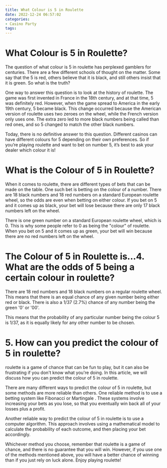 ```yaml
---
title: What Colour is 5 in Roulette
date: 2022-12-24 06:57:02
categories:
- Casino Party
tags:
---
```



#  What Colour is 5 in Roulette?

The question of what colour is 5 in roulette has perplexed gamblers for centuries. There are a few different schools of thought on the matter. Some say that the 5 is red, others believe that it is black, and still others insist that it is green. So what is the truth?

One way to answer this question is to look at the history of roulette. The game was first invented in France in the 18th century, and at that time, 5 was definitely red. However, when the game spread to America in the early 19th century, 5 became black. This change occurred because the American version of roulette uses two zeroes on the wheel, while the French version only uses one. The extra zero led to more black numbers being called than red ones, and so 5 changed to match the other black numbers.

Today, there is no definitive answer to this question. Different casinos can have different colours for 5 depending on their own preferences. So if you’re playing roulette and want to bet on number 5, it’s best to ask your dealer which colour it is!

#  What is the Colour of 5 in Roulette?

When it comes to roulette, there are different types of bets that can be made on the table. One such bet is betting on the colour of a number. There are 18 black numbers and 18 red numbers on a standard European roulette wheel, so the odds are even when betting on either colour. If you bet on 5 and it comes up as black, your bet will lose because there are only 17 black numbers left on the wheel.

There is one green number on a standard European roulette wheel, which is 0. This is why some people refer to 0 as being the "colour" of roulette. When you bet on 5 and it comes up as green, your bet will win because there are no red numbers left on the wheel.

#  The Colour of 5 in Roulette is...4. What are the odds of 5 being a certain colour in roulette?

There are 18 red numbers and 18 black numbers on a regular roulette wheel. This means that there is an equal chance of any given number being either red or black. There is also a 1/37 (2.7%) chance of any number being the green '0' or '00'.

This means that the probability of any particular number being the colour 5 is 1/37, as it is equally likely for any other number to be chosen.

# 5. How can you predict the colour of 5 in roulette?

 roulette is a game of chance that can be fun to play, but it can also be frustrating if you don't know what you're doing. In this article, we will discuss how you can predict the colour of 5 in roulette.

There are many different ways to predict the colour of 5 in roulette, but some methods are more reliable than others. One reliable method is to use a betting system like Fibonacci or Martingale . These systems involve increasing your bets as you lose, so that you eventually win back all of your losses plus a profit.

Another reliable way to predict the colour of 5 in roulette is to use a computer algorithm. This approach involves using a mathematical model to calculate the probability of each outcome, and then placing your bet accordingly.

Whichever method you choose, remember that roulette is a game of chance, and there is no guarantee that you will win. However, if you use one of the methods mentioned above, you will have a better chance of winning than if you just rely on luck alone. Enjoy playing roulette!
